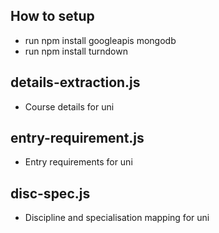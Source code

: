 ## How to setup
- run npm install googleapis mongodb
- run npm install turndown

## details-extraction.js
- Course details for uni

## entry-requirement.js
- Entry requirements for uni

## disc-spec.js
- Discipline and specialisation mapping for uni